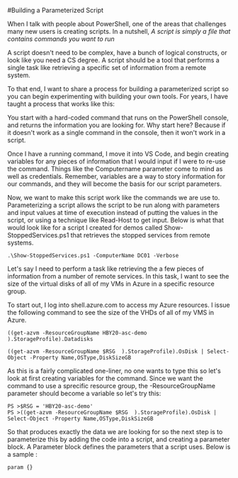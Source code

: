 #Building a Parameterized Script

When I talk with people about PowerShell, one of the areas that challenges many new users is creating scripts. In a nutshell,
*A script is simply a file that contains commands you want to run*

A script doesn't need to be complex, have a bunch of logical constructs, or look like you need a CS degree. A script should be a tool that performs a single task like retrieving a specific set of information from a remote system.

To that end, I want to share a process for building a parameterized script so you can begin experimenting with building your own tools. For years, I have taught a process that works like this:

You start with a hard-coded command that runs on the PowerShell console, and returns the information you are looking for. Why start here? Because if it doesn't work as a single command in the console, then it won't work in a script.

Once I have a running command, I move it into VS Code, and begin creating variables for any pieces of information that I would input if I were to re-use the command. Things like the Computername parameter come to mind as well as credentials. Remember, variables are a way to story information for our commands, and they will become the basis for our script parameters.

Now, we want to make this script work like the commands we are use to. Parameterizing a script allows the script to be run along with parameters and input values at time of execution instead of putting the values in the script, or using a technique like Read-Host to get input. Below is what that would look like for a script I created for demos called Show-StoppedServices.ps1 that retrieves the stopped services from remote systems.

```
.\Show-StoppedServices.ps1 -ComputerName DC01 -Verbose

```

Let's say I need to perform a task like retrieving the a few pieces of information from a number of remote services. In this task, I want to see the size of the virtual disks of all of my VMs in Azure in a specific resource group. 

To start out, I log into shell.azure.com to access my Azure resources. I issue the following command to see the size of the VHDs of all of my VMS in Azure.
```
((get-azvm -ResourceGroupName HBY20-asc-demo  ).StorageProfile).Datadisks

((get-azvm -ResourceGroupName $RSG  ).StorageProfile).OsDisk | Select-Object -Property Name,OSType,DiskSizeGB

```
As this is a fairly complicated one-liner, no one wants to type this so let's look at first creating variables for the command. Since we want the command to use a sprecific resource group, the -ResourceGroupName parameter should become a variable so let's try this:
```
PS >$RSG = 'HBY20-asc-demo'
PS >((get-azvm -ResourceGroupName $RSG  ).StorageProfile).OsDisk | Select-Object -Property Name,OSType,DiskSizeGB
```
So that produces exactly the data we are looking for so the next step is to parameterize this by adding the code into a script, and creating a parameter block. A Parameter block defines the parameters that a script uses. Below is a sample :
```
param {}